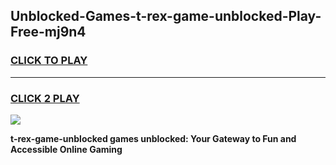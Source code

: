 
## Unblocked-Games-t-rex-game-unblocked-Play-Free-mj9n4
<h3>
<a href="https://premium76.site?title=t-rex-game-unblocked&ref=09A">CLICK TO PLAY</a></h3>
<hr>

<h3>
<a href="https://premium76.site?title=t-rex-game-unblocked&ref=09A">CLICK 2 PLAY</a>
  
</h3>

<a href="https://premium76.site?title=t-rex-game-unblocked&ref=09A"><img src="https://clearcache.store/games.png"></a>


**t-rex-game-unblocked games unblocked: Your Gateway to Fun and Accessible Online Gaming**
